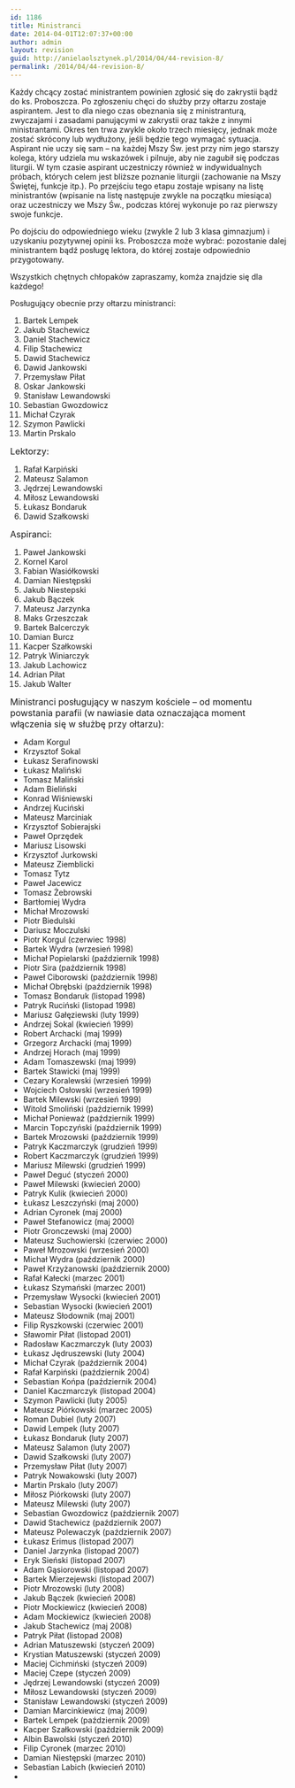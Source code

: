 ```yaml
---
id: 1186
title: Ministranci
date: 2014-04-01T12:07:37+00:00
author: admin
layout: revision
guid: http://anielaolsztynek.pl/2014/04/44-revision-8/
permalink: /2014/04/44-revision-8/
---
```

Każdy chcący zostać ministrantem powinien zgłosić się do zakrystii bądź do ks. Proboszcza. Po zgłoszeniu chęci do służby przy ołtarzu zostaje aspirantem. Jest to dla niego czas obeznania się z ministranturą, zwyczajami i zasadami panującymi w zakrystii oraz także z innymi ministrantami. Okres ten trwa zwykle około trzech miesięcy, jednak może zostać skrócony lub wydłużony, jeśli będzie tego wymagać sytuacja. Aspirant nie uczy się sam &#8211; na każdej Mszy Św. jest przy nim jego starszy kolega, który udziela mu wskazówek i pilnuje, aby nie zagubił się podczas liturgii. W tym czasie aspirant uczestniczy również w indywidualnych próbach, których celem jest bliższe poznanie liturgii (zachowanie na Mszy Świętej, funkcje itp.). Po przejściu tego etapu zostaje wpisany na listę ministrantów (wpisanie na listę następuje zwykle na początku miesiąca) oraz uczestniczy we Mszy Św., podczas której wykonuje po raz pierwszy swoje funkcje.

Po dojściu do odpowiedniego wieku (zwykle 2 lub 3 klasa gimnazjum) i uzyskaniu pozytywnej opinii ks. Proboszcza może wybrać: pozostanie dalej ministrantem bądź posługę lektora, do której zostaje odpowiednio przygotowany.

Wszystkich chętnych chłopaków zapraszamy, komża znajdzie się dla każdego!

Posługujący obecnie przy ołtarzu ministranci:

  1. Bartek Lempek
  2. Jakub Stachewicz
  3. Daniel Stachewicz
  4. Filip Stachewicz
  5. Dawid Stachewicz
  6. Dawid Jankowski
  7. Przemysław Piłat
  8. Oskar Jankowski
  9. Stanisław Lewandowski
 10. Sebastian Gwozdowicz
 11. Michał Czyrak
 12. Szymon Pawlicki
 13. Martin Prskalo

<span style="font-size: 16px;">Lektorzy:</span>

  1. Rafał Karpiński
  2. Mateusz Salamon
  3. Jędrzej Lewandowski
  4. Miłosz Lewandowski
  5. Łukasz Bondaruk
  6. Dawid Szałkowski

<span style="font-size: 16px;">Aspiranci:</span>

  1. Paweł Jankowski
  2. Kornel Karol
  3. Fabian Wasiółkowski
  4. Damian Niestępski
  5. Jakub Niestepski
  6. Jakub Bączek
  7. Mateusz Jarzynka
  8. Maks Grzeszczak
  9. Bartek Balcerczyk
 10. Damian Burcz
 11. Kacper Szałkowski
 12. Patryk Winiarczyk
 13. Jakub Lachowicz
 14. Adrian Piłat
 15. Jakub Walter

<span style="font-size: 16px;">Ministranci posługujący w naszym kościele &#8211; od momentu powstania parafii (w nawiasie data oznaczająca moment włączenia się w służbę przy ołtarzu):</span>

  * Adam Korgul
  * Krzysztof Sokal
  * Łukasz Serafinowski
  * Łukasz Maliński
  * Tomasz Maliński
  * Adam Bieliński
  * Konrad Wiśniewski
  * Andrzej Kuciński
  * Mateusz Marciniak
  * Krzysztof Sobierajski
  * Paweł Oprzędek
  * Mariusz Lisowski
  * Krzysztof Jurkowski
  * Mateusz Ziemblicki
  * Tomasz Tytz
  * Paweł Jacewicz
  * Tomasz Żebrowski
  * Bartłomiej Wydra
  * Michał Mrozowski
  * Piotr Biedulski
  * Dariusz Moczulski
  * Piotr Korgul (czerwiec 1998)
  * Bartek Wydra (wrzesień 1998)
  * Michał Popielarski (październik 1998)
  * Piotr Sira (październik 1998)
  * Paweł Ciborowski (październik 1998)
  * Michał Obrębski (październik 1998)
  * Tomasz Bondaruk (listopad 1998)
  * Patryk Ruciński (listopad 1998)
  * Mariusz Gałęziewski (luty 1999)
  * Andrzej Sokal (kwiecień 1999)
  * Robert Archacki (maj 1999)
  * Grzegorz Archacki (maj 1999)
  * Andrzej Horach (maj 1999)
  * Adam Tomaszewski (maj 1999)
  * Bartek Stawicki (maj 1999)
  * Cezary Koralewski (wrzesień 1999)
  * Wojciech Osłowski (wrzesień 1999)
  * Bartek Milewski (wrzesień 1999)
  * Witold Smoliński (październik 1999)
  * Michał Ponieważ (październik 1999)
  * Marcin Topczyński (październik 1999)
  * Bartek Mrozowski (październik 1999)
  * Patryk Kaczmarczyk (grudzień 1999)
  * Robert Kaczmarczyk (grudzień 1999)
  * Mariusz Milewski (grudzień 1999)
  * Paweł Deguć (styczeń 2000)
  * Paweł Milewski (kwiecień 2000)
  * Patryk Kulik (kwiecień 2000)
  * Łukasz Leszczyński (maj 2000)
  * Adrian Cyronek (maj 2000)
  * Paweł Stefanowicz (maj 2000)
  * Piotr Gronczewski (maj 2000)
  * Mateusz Suchowierski (czerwiec 2000)
  * Paweł Mrozowski (wrzesień 2000)
  * Michał Wydra (październik 2000)
  * Paweł Krzyżanowski (październik 2000)
  * Rafał Kałecki (marzec 2001)
  * Łukasz Szymański (marzec 2001)
  * Przemysław Wysocki (kwiecień 2001)
  * Sebastian Wysocki (kwiecień 2001)
  * Mateusz Słodownik (maj 2001)
  * Filip Ryszkowski (czerwiec 2001)
  * Sławomir Piłat (listopad 2001)
  * Radosław Kaczmarczyk (luty 2003)
  * Łukasz Jędruszewski (luty 2004)
  * Michał Czyrak (październik 2004)
  * Rafał Karpiński (październik 2004)
  * Sebastian Końpa (październik 2004)
  * Daniel Kaczmarczyk (listopad 2004)
  * Szymon Pawlicki (luty 2005)
  * Mateusz Piórkowski (marzec 2005)
  * Roman Dubiel (luty 2007)
  * Dawid Lempek (luty 2007)
  * Łukasz Bondaruk (luty 2007)
  * Mateusz Salamon (luty 2007)
  * Dawid Szałkowski (luty 2007)
  * Przemysław Piłat (luty 2007)
  * Patryk Nowakowski (luty 2007)
  * Martin Prskalo (luty 2007)
  * Miłosz Piórkowski (luty 2007)
  * Mateusz Milewski (luty 2007)
  * Sebastian Gwozdowicz (październik 2007)
  * Dawid Stachewicz (październik 2007)
  * Mateusz Polewaczyk (październik 2007)
  * Łukasz Erimus (listopad 2007)
  * Daniel Jarzynka (listopad 2007)
  * Eryk Sieński (listopad 2007)
  * Adam Gąsiorowski (listopad 2007)
  * Bartek Mierzejewski (listopad 2007)
  * Piotr Mrozowski (luty 2008)
  * Jakub Bączek (kwiecień 2008)
  * Piotr Mockiewicz (kwiecień 2008)
  * Adam Mockiewicz (kwiecień 2008)
  * Jakub Stachewicz (maj 2008)
  * Patryk Piłat (listopad 2008)
  * Adrian Matuszewski (styczeń 2009)
  * Krystian Matuszewski (styczeń 2009)
  * Maciej Cichmiński (styczeń 2009)
  * Maciej Czepe (styczeń 2009)
  * Jędrzej Lewandowski (styczeń 2009)
  * Miłosz Lewandowski (styczeń 2009)
  * Stanisław Lewandowski (styczeń 2009)
  * Damian Marcinkiewicz (maj 2009)
  * Bartek Lempek (październik 2009)
  * Kacper Szałkowski (październik 2009)
  * Albin Bawolski (styczeń 2010)
  * Filip Cyronek (marzec 2010)
  * Damian Niestępski (marzec 2010)
  * Sebastian Labich (kwiecień 2010)
  *
